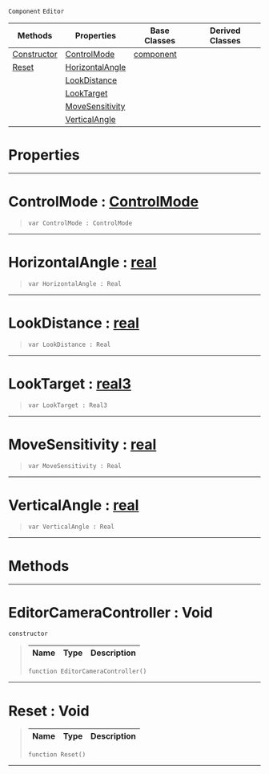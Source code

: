  `Component` `Editor`



|Methods|Properties|Base Classes|Derived Classes|
|---|---|---|---|
|[ Constructor](https://github.com/ZilchEngine/ZilchDocs/blob/master/code_reference/class_reference/editorcameracontroller.markdown#editorcameracontroller-v)|[ ControlMode](https://github.com/ZilchEngine/ZilchDocs/blob/master/code_reference/class_reference/editorcameracontroller.markdown#controlmode-zilch-engine)|[component](https://github.com/ZilchEngine/ZilchDocs/blob/master/code_reference/class_reference/component.markdown)| |
|[ Reset](https://github.com/ZilchEngine/ZilchDocs/blob/master/code_reference/class_reference/editorcameracontroller.markdown#reset-void)|[ HorizontalAngle](https://github.com/ZilchEngine/ZilchDocs/blob/master/code_reference/class_reference/editorcameracontroller.markdown#horizontalangle-zilch-eng)| | |
| |[ LookDistance](https://github.com/ZilchEngine/ZilchDocs/blob/master/code_reference/class_reference/editorcameracontroller.markdown#lookdistance-zilch-engine)| | |
| |[ LookTarget](https://github.com/ZilchEngine/ZilchDocs/blob/master/code_reference/class_reference/editorcameracontroller.markdown#looktarget-zilch-engine-d)| | |
| |[ MoveSensitivity](https://github.com/ZilchEngine/ZilchDocs/blob/master/code_reference/class_reference/editorcameracontroller.markdown#movesensitivity-zilch-eng)| | |
| |[ VerticalAngle](https://github.com/ZilchEngine/ZilchDocs/blob/master/code_reference/class_reference/editorcameracontroller.markdown#verticalangle-zilch-engin)| | |


 #  Properties


---  
 #  ControlMode : [ControlMode](https://github.com/ZilchEngine/ZilchDocs/blob/master/code_reference/enum_reference.markdown#controlmode)

> 
> ``` lang=cpp, name=Nada
> var ControlMode : ControlMode


---  
 #  HorizontalAngle : [real](https://github.com/ZilchEngine/ZilchDocs/blob/master/code_reference/nada_base_types/real.markdown)

> 
> ``` lang=cpp, name=Nada
> var HorizontalAngle : Real


---  
 #  LookDistance : [real](https://github.com/ZilchEngine/ZilchDocs/blob/master/code_reference/nada_base_types/real.markdown)

> 
> ``` lang=cpp, name=Nada
> var LookDistance : Real


---  
 #  LookTarget : [real3](https://github.com/ZilchEngine/ZilchDocs/blob/master/code_reference/nada_base_types/real3.markdown)

> 
> ``` lang=cpp, name=Nada
> var LookTarget : Real3


---  
 #  MoveSensitivity : [real](https://github.com/ZilchEngine/ZilchDocs/blob/master/code_reference/nada_base_types/real.markdown)

> 
> ``` lang=cpp, name=Nada
> var MoveSensitivity : Real


---  
 #  VerticalAngle : [real](https://github.com/ZilchEngine/ZilchDocs/blob/master/code_reference/nada_base_types/real.markdown)

> 
> ``` lang=cpp, name=Nada
> var VerticalAngle : Real


---  
 #  Methods


---  
 #  EditorCameraController : Void

 `constructor`

> 
> |Name|Type|Description|
> |---|---|---|
> ``` lang=cpp, name=Nada
> function EditorCameraController()
> ``` 


---  
 #  Reset : Void

> 
> |Name|Type|Description|
> |---|---|---|
> ``` lang=cpp, name=Nada
> function Reset()
> ``` 


---  
 

 